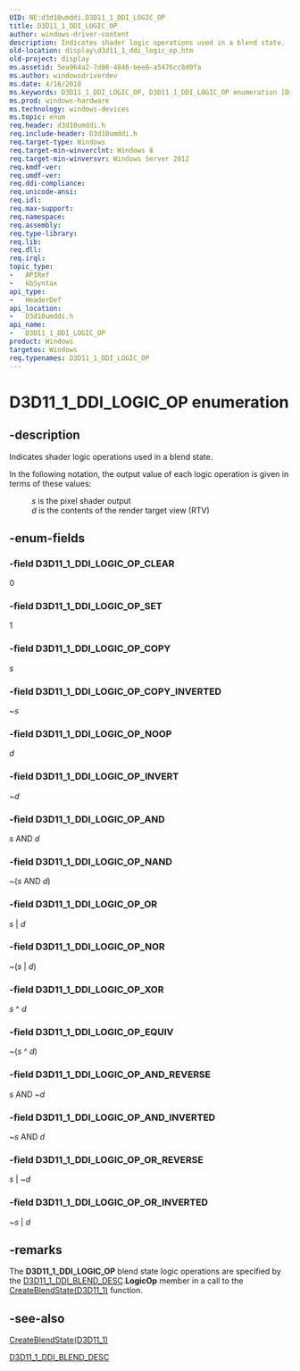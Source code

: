 ```yaml
---
UID: NE:d3d10umddi.D3D11_1_DDI_LOGIC_OP
title: D3D11_1_DDI_LOGIC_OP
author: windows-driver-content
description: Indicates shader logic operations used in a blend state.
old-location: display\d3d11_1_ddi_logic_op.htm
old-project: display
ms.assetid: 5ea964a2-7d80-4846-bee8-a5476cc8d0fa
ms.author: windowsdriverdev
ms.date: 4/16/2018
ms.keywords: D3D11_1_DDI_LOGIC_OP, D3D11_1_DDI_LOGIC_OP enumeration [Display Devices], D3D11_1_DDI_LOGIC_OP_AND, D3D11_1_DDI_LOGIC_OP_AND_INVERTED, D3D11_1_DDI_LOGIC_OP_AND_REVERSE, D3D11_1_DDI_LOGIC_OP_CLEAR, D3D11_1_DDI_LOGIC_OP_COPY, D3D11_1_DDI_LOGIC_OP_COPY_INVERTED, D3D11_1_DDI_LOGIC_OP_EQUIV, D3D11_1_DDI_LOGIC_OP_INVERT, D3D11_1_DDI_LOGIC_OP_NAND, D3D11_1_DDI_LOGIC_OP_NOOP, D3D11_1_DDI_LOGIC_OP_NOR, D3D11_1_DDI_LOGIC_OP_OR, D3D11_1_DDI_LOGIC_OP_OR_INVERTED, D3D11_1_DDI_LOGIC_OP_OR_REVERSE, D3D11_1_DDI_LOGIC_OP_SET, D3D11_1_DDI_LOGIC_OP_XOR, d3d10umddi/D3D11_1_DDI_LOGIC_OP, d3d10umddi/D3D11_1_DDI_LOGIC_OP_AND, d3d10umddi/D3D11_1_DDI_LOGIC_OP_AND_INVERTED, d3d10umddi/D3D11_1_DDI_LOGIC_OP_AND_REVERSE, d3d10umddi/D3D11_1_DDI_LOGIC_OP_CLEAR, d3d10umddi/D3D11_1_DDI_LOGIC_OP_COPY, d3d10umddi/D3D11_1_DDI_LOGIC_OP_COPY_INVERTED, d3d10umddi/D3D11_1_DDI_LOGIC_OP_EQUIV, d3d10umddi/D3D11_1_DDI_LOGIC_OP_INVERT, d3d10umddi/D3D11_1_DDI_LOGIC_OP_NAND, d3d10umddi/D3D11_1_DDI_LOGIC_OP_NOOP, d3d10umddi/D3D11_1_DDI_LOGIC_OP_NOR, d3d10umddi/D3D11_1_DDI_LOGIC_OP_OR, d3d10umddi/D3D11_1_DDI_LOGIC_OP_OR_INVERTED, d3d10umddi/D3D11_1_DDI_LOGIC_OP_OR_REVERSE, d3d10umddi/D3D11_1_DDI_LOGIC_OP_SET, d3d10umddi/D3D11_1_DDI_LOGIC_OP_XOR, display.d3d11_1_ddi_logic_op
ms.prod: windows-hardware
ms.technology: windows-devices
ms.topic: enum
req.header: d3d10umddi.h
req.include-header: D3d10umddi.h
req.target-type: Windows
req.target-min-winverclnt: Windows 8
req.target-min-winversvr: Windows Server 2012
req.kmdf-ver: 
req.umdf-ver: 
req.ddi-compliance: 
req.unicode-ansi: 
req.idl: 
req.max-support: 
req.namespace: 
req.assembly: 
req.type-library: 
req.lib: 
req.dll: 
req.irql: 
topic_type:
-	APIRef
-	kbSyntax
api_type:
-	HeaderDef
api_location:
-	D3d10umddi.h
api_name:
-	D3D11_1_DDI_LOGIC_OP
product: Windows
targetos: Windows
req.typenames: D3D11_1_DDI_LOGIC_OP
---
```


# D3D11_1_DDI_LOGIC_OP enumeration


## -description


Indicates shader logic operations used in a blend state.

In the following notation, the output value of each logic operation is given in terms of these values:<dl>
<dd><i>s</i> is the pixel shader output</dd>
<dd><i>d</i> is the contents of the render target view (RTV)</dd>
</dl>



## -enum-fields




### -field D3D11_1_DDI_LOGIC_OP_CLEAR

0


### -field D3D11_1_DDI_LOGIC_OP_SET

1


### -field D3D11_1_DDI_LOGIC_OP_COPY

<i>s</i>


### -field D3D11_1_DDI_LOGIC_OP_COPY_INVERTED

~<i>s</i>


### -field D3D11_1_DDI_LOGIC_OP_NOOP

<i>d</i>


### -field D3D11_1_DDI_LOGIC_OP_INVERT

~<i>d</i>


### -field D3D11_1_DDI_LOGIC_OP_AND

<i>s</i> AND <i>d</i>


### -field D3D11_1_DDI_LOGIC_OP_NAND

~(<i>s</i> AND <i>d</i>)


### -field D3D11_1_DDI_LOGIC_OP_OR

<i>s</i> | <i>d</i>


### -field D3D11_1_DDI_LOGIC_OP_NOR

~(<i>s</i> | <i>d</i>)


### -field D3D11_1_DDI_LOGIC_OP_XOR

<i>s</i> ^ <i>d</i>


### -field D3D11_1_DDI_LOGIC_OP_EQUIV

~(<i>s</i> ^ <i>d</i>)


### -field D3D11_1_DDI_LOGIC_OP_AND_REVERSE

<i>s</i> AND ~<i>d</i>


### -field D3D11_1_DDI_LOGIC_OP_AND_INVERTED

~<i>s</i> AND <i>d</i>


### -field D3D11_1_DDI_LOGIC_OP_OR_REVERSE

<i>s</i> | ~<i>d</i>


### -field D3D11_1_DDI_LOGIC_OP_OR_INVERTED

~<i>s</i> | <i>d</i>


## -remarks



The <b>D3D11_1_DDI_LOGIC_OP</b> blend state  logic operations are specified by the <a href="https://msdn.microsoft.com/library/windows/hardware/hh451041">D3D11_1_DDI_BLEND_DESC</a>.<b>LogicOp</b> member in a call to the <a href="https://msdn.microsoft.com/5956412e-ae35-4960-afc0-a82c6a2aa9f1">CreateBlendState(D3D11_1)</a> function.




## -see-also




<a href="https://msdn.microsoft.com/5956412e-ae35-4960-afc0-a82c6a2aa9f1">CreateBlendState(D3D11_1)</a>



<a href="https://msdn.microsoft.com/library/windows/hardware/hh451041">D3D11_1_DDI_BLEND_DESC</a>
 

 

